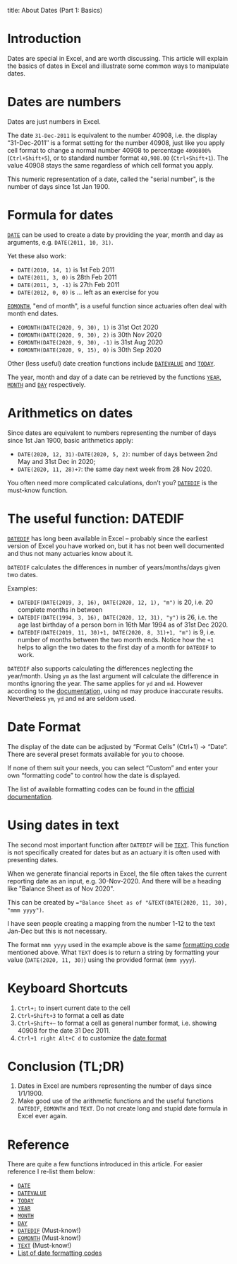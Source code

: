 title: About Dates (Part 1: Basics)

# Introduction

Dates are special in Excel, and are worth discussing. This article will explain the basics of dates in Excel and illustrate some common ways to manipulate dates.
# Dates are numbers

Dates are just numbers in Excel.

The date `31-Dec-2011` is equivalent to the number 40908, i.e. the display “31-Dec-2011″ is a format setting for the number 40908, just like you apply cell format to change a normal number 40908 to percentage `4090800%` (`Ctrl+Shift+5`), or to standard number format `40,908.00` (`Ctrl+Shift+1`). The value 40908 stays the same regardless of which cell format you apply.

This numeric representation of a date, called the "serial number", is the number of days since 1st Jan 1900.

# Formula for dates
[`DATE`][doc-date] can be used to create a date by providing the year, month and day as arguments, e.g. `DATE(2011, 10, 31)`.

Yet these also work:
- `DATE(2010, 14, 1)` is 1st Feb 2011
- `DATE(2011, 3, 0)` is 28th Feb 2011
- `DATE(2011, 3, -1)` is 27th Feb 2011
- `DATE(2012, 0, 0)` is ... left as an exercise for you

[`EOMONTH`][doc-eomonth], "end of month", is a useful function since actuaries often deal with month end dates.
- `EOMONTH(DATE(2020, 9, 30), 1)` is 31st Oct 2020
- `EOMONTH(DATE(2020, 9, 30), 2)` is 30th Nov 2020
- `EOMONTH(DATE(2020, 9, 30), -1)` is 31st Aug 2020
- `EOMONTH(DATE(2020, 9, 15), 0)` is 30th Sep 2020

Other (less useful) date creation functions include [`DATEVALUE`][doc-datevalue] and [`TODAY`][doc-today].

The year, month and day of a date can be retrieved by the functions [`YEAR`][doc-year], [`MONTH`][doc-month] and [`DAY`][doc-day] respectively.
# Arithmetics on dates

Since dates are equivalent to numbers representing the number of days since 1st Jan 1900, basic arithmetics apply:

- `DATE(2020, 12, 31)-DATE(2020, 5, 2)`: number of days between 2nd May and 31st Dec in 2020;
- `DATE(2020, 11, 28)+7`: the same day next week from 28 Nov 2020.

You often need more complicated calculations, don’t you?
[`DATEDIF`][doc-datedif] is the must-know function.
# The useful function: DATEDIF
[`DATEDIF`][doc-datedif] has long been available in Excel – probably since the earliest version of Excel you have worked on, but it has not been well documented and thus not many actuaries know about it.

`DATEDIF` calculates the differences in number of years/months/days given two dates.

Examples:
- `DATEDIF(DATE(2019, 3, 16), DATE(2020, 12, 1), "m")` is 20, i.e. 20 complete months in between
- `DATEDIF(DATE(1994, 3, 16), DATE(2020, 12, 31), "y")` is 26, i.e. the age last birthday of a person born in 16th Mar 1994 as of 31st Dec 2020.
- `DATEDIF(DATE(2019, 11, 30)+1, DATE(2020, 8, 31)+1, "m")` is 9, i.e. number of months between the two month ends. Notice how the `+1` helps to align the two dates to the first day of a month for `DATEDIF` to work.

`DATEDIF` also supports calculating the differences neglecting the year/month. Using `ym` as the last argument will calculate the difference in months ignoring the year. The same applies for `yd` and `md`. However according to the [documentation][doc-datedif], using `md` may produce inaccurate results. Nevertheless `ym`, `yd` and `md` are seldom used.

# Date Format
The display of the date can be adjusted by “Format Cells” (Ctrl+1) -> “Date”. There are several preset formats available for you to choose.

If none of them suit your needs, you can select “Custom” and enter your own “formatting code” to control how the date is displayed.

The list of available formatting codes can be found in the [official documentation][doc-date-format].
# Using dates in text
The second most important function after `DATEDIF` will be [`TEXT`][doc-text]. This function is not specifically created for dates but as an actuary it is often used with presenting dates.

When we generate financial reports in Excel, the file often takes the current reporting date as an input, e.g. 30-Nov-2020. And there will be a heading like "Balance Sheet as of Nov 2020".

This can be created by `="Balance Sheet as of "&TEXT(DATE(2020, 11, 30), "mmm yyyy")`.

I have seen people creating a mapping from the number 1-12 to the text Jan-Dec but this is not necessary.

The format `mmm yyyy` used in the example above is the same [formatting code][doc-date-format] mentioned above. What `TEXT` does is to return a string by formatting your value (`DATE(2020, 11, 30)`) using the provided format (`mmm yyyy`).
# Keyboard Shortcuts
1. `Ctrl+;` to insert current date to the cell
2. `Ctrl+Shift+3` to format a cell as date
3. `Ctrl+Shift+~` to format a cell as general number format, i.e. showing 40908 for the date 31 Dec 2011.
4. `Ctrl+1 right Alt+C d` to customize the [date format][doc-date-format]
# Conclusion (TL;DR)
1. Dates in Excel are numbers representing the number of days since 1/1/1900.
2. Make good use of the arithmetic functions and the useful functions `DATEDIF`, `EOMONTH` and `TEXT`. Do not create long and stupid date formula in Excel ever again.

# Reference
There are quite a few functions introduced in this article. For easier reference I re-list them below:

- [`DATE`][doc-date]
- [`DATEVALUE`][doc-datevalue]
- [`TODAY`][doc-today]
- [`YEAR`][doc-year]
- [`MONTH`][doc-month]
- [`DAY`][doc-day]
- [`DATEDIF`][doc-datedif] (Must-know!)
- [`EOMONTH`][doc-eomonth] (Must-know!)
- [`TEXT`][doc-text] (Must-know!)
- [List of date formatting codes][doc-date-format]

[doc-date]: https://support.microsoft.com/en-us/office/date-function-e36c0c8c-4104-49da-ab83-82328b832349
[doc-datevalue]: https://support.microsoft.com/en-us/office/datevalue-function-df8b07d4-7761-4a93-bc33-b7471bbff252
[doc-today]: https://support.microsoft.com/en-us/office/today-function-5eb3078d-a82c-4736-8930-2f51a028fdd9
[doc-year]: https://support.microsoft.com/en-us/office/year-function-c64f017a-1354-490d-981f-578e8ec8d3b9
[doc-month]: https://support.microsoft.com/en-us/office/month-function-579a2881-199b-48b2-ab90-ddba0eba86e8
[doc-day]: https://support.microsoft.com/en-us/office/day-function-8a7d1cbb-6c7d-4ba1-8aea-25c134d03101
[doc-datedif]: https://support.microsoft.com/en-us/office/datedif-function-25dba1a4-2812-480b-84dd-8b32a451b35c
[doc-eomonth]: https://support.microsoft.com/en-us/office/eomonth-function-7314ffa1-2bc9-4005-9d66-f49db127d628
[doc-text]: https://support.microsoft.com/en-us/office/text-function-20d5ac4d-7b94-49fd-bb38-93d29371225c
[doc-date-format]: https://support.microsoft.com/en-us/office/format-a-date-the-way-you-want-8e10019e-d5d8-47a1-ba95-db95123d273e#ID0EAACAAA=Windows
